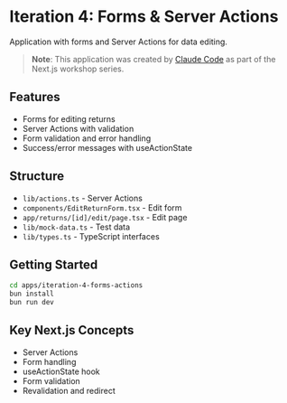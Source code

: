 # Iteration 4: Forms & Server Actions

Application with forms and Server Actions for data editing.

> **Note**: This application was created by [Claude Code](https://claude.ai/code) as part of the Next.js workshop series.

## Features

- Forms for editing returns
- Server Actions with validation
- Form validation and error handling
- Success/error messages with useActionState

## Structure

- `lib/actions.ts` - Server Actions
- `components/EditReturnForm.tsx` - Edit form
- `app/returns/[id]/edit/page.tsx` - Edit page
- `lib/mock-data.ts` - Test data
- `lib/types.ts` - TypeScript interfaces

## Getting Started

```bash
cd apps/iteration-4-forms-actions
bun install
bun run dev
```

## Key Next.js Concepts

- Server Actions
- Form handling
- useActionState hook
- Form validation
- Revalidation and redirect
